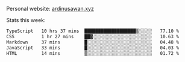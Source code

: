 Personal website: [ardinusawan.xyz](https://ardinusawan.xyz)

Stats this week:
<!--START_SECTION:waka-->

```txt
TypeScript   10 hrs 37 mins  ███████████████████▒░░░░░   77.10 %
CSS          1 hr 27 mins    ██▓░░░░░░░░░░░░░░░░░░░░░░   10.63 %
Markdown     37 mins         █░░░░░░░░░░░░░░░░░░░░░░░░   04.48 %
JavaScript   33 mins         █░░░░░░░░░░░░░░░░░░░░░░░░   04.03 %
HTML         14 mins         ▒░░░░░░░░░░░░░░░░░░░░░░░░   01.72 %
```

<!--END_SECTION:waka-->
